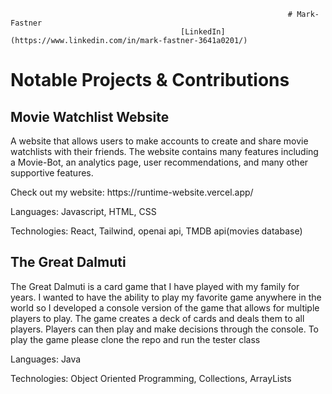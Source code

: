                                                                   # Mark-Fastner
                                          [LinkedIn](https://www.linkedin.com/in/mark-fastner-3641a0201/)

<h1>Notable Projects & Contributions</h1>

<h2>Movie Watchlist Website</h2>
<p>A website that allows users to make accounts to create and share movie watchlists with their friends. The website contains many features including a Movie-Bot, an analytics page, user recommendations, and many other supportive features.</p>
Check out my website: https://runtime-website.vercel.app/
<p>Languages: Javascript, HTML, CSS</p>
<p>Technologies: React, Tailwind, openai api, TMDB api(movies database)</p>

<h2>The Great Dalmuti</h2>
<p>The Great Dalmuti is a card game that I have played with my family for years. I wanted to have the ability to play my favorite game anywhere in the world so I developed a console version of the game that allows for multiple players to play. The game creates a deck of cards and deals them to all players. Players can then play and make decisions through the console. To play the game please clone the repo and run the tester class</p>
<p>Languages: Java</p>
<p>Technologies: Object Oriented Programming, Collections, ArrayLists</p>


